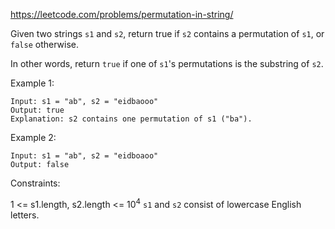 https://leetcode.com/problems/permutation-in-string/

Given two strings `s1` and `s2`, return true if `s2` contains a permutation of `s1`, or `false` otherwise.

In other words, return `true` if one of `s1`'s permutations is the substring of `s2`.

Example 1:

```
Input: s1 = "ab", s2 = "eidbaooo"
Output: true
Explanation: s2 contains one permutation of s1 ("ba").
```

Example 2:

```
Input: s1 = "ab", s2 = "eidboaoo"
Output: false
```

Constraints:

1 <= s1.length, s2.length <= 10<sup>4</sup>
`s1` and `s2` consist of lowercase English letters.

